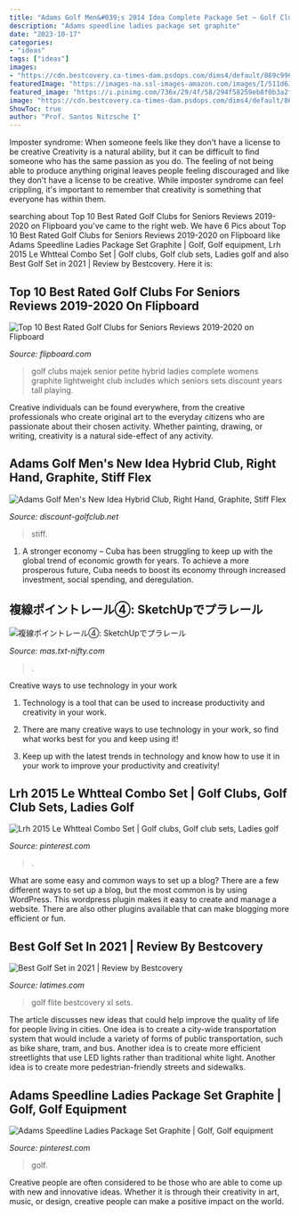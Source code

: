 ```yaml
---
title: "Adams Golf Men&#039;s 2014 Idea Complete Package Set ~ Golf Clubs Majek Senior Petite Hybrid Ladies Complete Womens Graphite Lightweight Club Includes Which Seniors Sets Discount Years Tall Playing"
description: "Adams speedline ladies package set graphite"
date: "2023-10-17"
categories:
- "ideas"
tags: ["ideas"]
images:
- "https://cdn.bestcovery.ca-times-dam.psdops.com/dims4/default/869c996/2147483647/strip/true/crop/300x195+0+53/resize/205x133!/quality/90/?url=http:%2F%2Fbestcovery-brightspot.s3.amazonaws.com%2Ff9%2F50%2F9c2729214069c2a94ce7ea2557a4%2F51s0ikfjgpl-aa300.jpg"
featuredImage: "https://images-na.ssl-images-amazon.com/images/I/511d6JLt0iL.01_SL500_.jpg"
featured_image: "https://i.pinimg.com/736x/29/4f/58/294f58259eb8f0b3a2f3172a959e8051--golf-club-sets-golf-clubs.jpg"
image: "https://cdn.bestcovery.ca-times-dam.psdops.com/dims4/default/869c996/2147483647/strip/true/crop/300x195+0+53/resize/205x133!/quality/90/?url=http:%2F%2Fbestcovery-brightspot.s3.amazonaws.com%2Ff9%2F50%2F9c2729214069c2a94ce7ea2557a4%2F51s0ikfjgpl-aa300.jpg"
ShowToc: true
author: "Prof. Santos Nitzsche I"
---
```



Imposter syndrome: When someone feels like they don't have a license to be creative
Creativity is a natural ability, but it can be difficult to find someone who has the same passion as you do. The feeling of not being able to produce anything original leaves people feeling discouraged and like they don't have a license to be creative. While imposter syndrome can feel crippling, it's important to remember that creativity is something that everyone has within them.

	

		
searching about Top 10 Best Rated Golf Clubs for Seniors Reviews 2019-2020 on Flipboard you've came to the right web. We have 6 Pics about Top 10 Best Rated Golf Clubs for Seniors Reviews 2019-2020 on Flipboard like Adams Speedline Ladies Package Set Graphite | Golf, Golf equipment, Lrh 2015 Le Whtteal Combo Set | Golf clubs, Golf club sets, Ladies golf and also Best Golf Set in 2021 | Review by Bestcovery. Here it is:
		
    
## Top 10 Best Rated Golf Clubs For Seniors Reviews 2019-2020 On Flipboard

<img loading=lazy src="http://ecx.images-amazon.com/images/I/41xabQYxN0L.jpg" onerror="this.onerror=null;this.src='https://tse3.mm.bing.net/th?id=OIP.c5ZclQIfKhsXg75_YbndPgHaE7&amp;pid=15.1';" alt="Top 10 Best Rated Golf Clubs for Seniors Reviews 2019-2020 on Flipboard">

_Source: flipboard.com_

>golf clubs majek senior petite hybrid ladies complete womens graphite lightweight club includes which seniors sets discount years tall playing. 

	

Creative individuals can be found everywhere, from the creative professionals who create original art to the everyday citizens who are passionate about their chosen activity. Whether painting, drawing, or writing, creativity is a natural side-effect of any activity.

    
## Adams Golf Men&#039;s New Idea Hybrid Club, Right Hand, Graphite, Stiff Flex

<img loading=lazy src="https://images-na.ssl-images-amazon.com/images/I/511d6JLt0iL.01_SL500_.jpg" onerror="this.onerror=null;this.src='https://tse2.mm.bing.net/th?id=OIP.QrxWf1nFHMd45phQDDEU7AHaHa&amp;pid=15.1';" alt="Adams Golf Men&#039;s New Idea Hybrid Club, Right Hand, Graphite, Stiff Flex">

_Source: discount-golfclub.net_

>stiff. 

	

1. A stronger economy – Cuba has been struggling to keep up with the global trend of economic growth for years. To achieve a more prosperous future, Cuba needs to boost its economy through increased investment, social spending, and deregulation.

    
## 複線ポイントレール④: SketchUpでプラレール

<img loading=lazy src="http://mas.txt-nifty.com/3d/images/2009/09/13/2009091313.jpg" onerror="this.onerror=null;this.src='https://tse2.mm.bing.net/th?id=OIP.AjcUavp_JJV0iMEnPqbOAAHaEK&amp;pid=15.1';" alt="複線ポイントレール④: SketchUpでプラレール">

_Source: mas.txt-nifty.com_

>. 

	

Creative ways to use technology in your work
1. Technology is a tool that can be used to increase productivity and creativity in your work.
2. There are many creative ways to use technology in your work, so find what works best for you and keep using it!

3. Keep up with the latest trends in technology and know how to use it in your work to improve your productivity and creativity!

    
## Lrh 2015 Le Whtteal Combo Set | Golf Clubs, Golf Club Sets, Ladies Golf

<img loading=lazy src="https://i.pinimg.com/736x/29/4f/58/294f58259eb8f0b3a2f3172a959e8051--golf-club-sets-golf-clubs.jpg" onerror="this.onerror=null;this.src='https://tse3.mm.bing.net/th?id=OIP.Ktkn4aT6OUuAv602TYY_OAAAAA&amp;pid=15.1';" alt="Lrh 2015 Le Whtteal Combo Set | Golf clubs, Golf club sets, Ladies golf">

_Source: pinterest.com_

>. 

	

What are some easy and common ways to set up a blog?
There are a few different ways to set up a blog, but the most common is by using WordPress. This wordpress plugin makes it easy to create and manage a website. There are also other plugins available that can make blogging more efficient or fun.

    
## Best Golf Set In 2021 | Review By Bestcovery

<img loading=lazy src="https://cdn.bestcovery.ca-times-dam.psdops.com/dims4/default/869c996/2147483647/strip/true/crop/300x195+0+53/resize/205x133!/quality/90/?url=http:%2F%2Fbestcovery-brightspot.s3.amazonaws.com%2Ff9%2F50%2F9c2729214069c2a94ce7ea2557a4%2F51s0ikfjgpl-aa300.jpg" onerror="this.onerror=null;this.src='https://tse3.mm.bing.net/th?id=OIP.ow7Poi3Pg1Xxnr1fpQf4JQAAAA&amp;pid=15.1';" alt="Best Golf Set in 2021 | Review by Bestcovery">

_Source: latimes.com_

>golf flite bestcovery xl sets. 

	

The article discusses new ideas that could help improve the quality of life for people living in cities. One idea is to create a city-wide transportation system that would include a variety of forms of public transportation, such as bike share, tram, and bus. Another idea is to create more efficient streetlights that use LED lights rather than traditional white light. Another idea is to create more pedestrian-friendly streets and sidewalks.

    
## Adams Speedline Ladies Package Set Graphite | Golf, Golf Equipment

<img loading=lazy src="https://i.pinimg.com/736x/aa/42/8b/aa428b6669fd375613e059e0b0b050e8--golf-sets-golf-clubs.jpg" onerror="this.onerror=null;this.src='https://tse4.mm.bing.net/th?id=OIP.K4alUgQjAGGMBYFD_nXQqQAAAA&amp;pid=15.1';" alt="Adams Speedline Ladies Package Set Graphite | Golf, Golf equipment">

_Source: pinterest.com_

>golf. 

	

Creative people are often considered to be those who are able to come up with new and innovative ideas. Whether it is through their creativity in art, music, or design, creative people can make a positive impact on the world.

